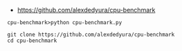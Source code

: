 * https://github.com/alexdedyura/cpu-benchmark

`cpu-benchmark>python cpu-benchmark.py`

```shell
git clone https://github.com/alexdedyura/cpu-benchmark
cd cpu-benchmark
```